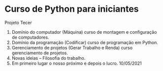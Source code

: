 # Curso de Python para iniciantes

Projeto Tecer
1)	Domínio do computador (Máquina) curso de montagem e configuração de computadores.
2)	Domínio da programação (Codificar) curso de programação em Python.
3)	Gerenciamento de projetos (Gerar Trabalho e Renda) curso gerenciamento de projetos.
4)	Novas ideias – Filosofia do trabalho.
5)	Em primeiro lugar o nosso próximo e depois o lucro.
10/05/2021
